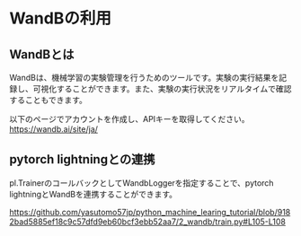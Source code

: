 # WandBの利用

## WandBとは

WandBは、機械学習の実験管理を行うためのツールです。実験の実行結果を記録し、可視化することができます。また、実験の実行状況をリアルタイムで確認することもできます。

以下のページでアカウントを作成し、APIキーを取得してください。
https://wandb.ai/site/ja/

## pytorch lightningとの連携

pl.TrainerのコールバックとしてWandbLoggerを指定することで、pytorch lightningとWandBを連携することができます。

https://github.com/yasutomo57jp/python_machine_learing_tutorial/blob/9182bad5885ef18c9c57dfd9eb60bcf3ebb52aa7/2_wandb/train.py#L105-L108

